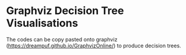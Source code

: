 # Graphviz Decision Tree Visualisations

The codes can be copy pasted onto graphviz (https://dreampuf.github.io/GraphvizOnline/) to produce decision trees.

